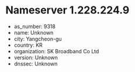 # Nameserver 1.228.224.9

* as_number: 9318
* name: Unknown
* city: Yangcheon-gu
* country: KR
* organization: SK Broadband Co Ltd
* version: Unknown
* dnssec: Unknown
